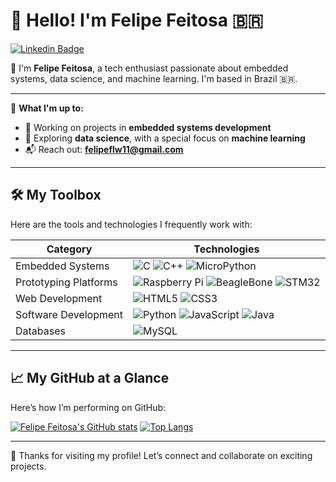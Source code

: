 # 👋 Hello! I'm Felipe Feitosa 🇧🇷

[![Linkedin Badge](https://img.shields.io/badge/-LinkedIn-blue?style=for-the-badge&logo=Linkedin&logoColor=white&link=https://www.linkedin.com/in/felipe-feitosa-teixeira-7894a020a/)](https://www.linkedin.com/in/felipe-feitosa-teixeira-7894a020a/)

💁 I'm **Felipe Feitosa**, a tech enthusiast passionate about embedded systems, data science, and machine learning. I'm based in Brazil 🇧🇷.

---

🔧 **What I'm up to:**  
- 🚀 Working on projects in **embedded systems development**  
- 🤖 Exploring **data science**, with a special focus on **machine learning**  
- 📬 Reach out: **felipeflw11@gmail.com**

---

## 🛠️ My Toolbox
Here are the tools and technologies I frequently work with:

| **Category**           | **Technologies**                                                                                   |
|-------------------------|---------------------------------------------------------------------------------------------------|
| Embedded Systems        | ![C](https://img.shields.io/badge/c-%2300599C.svg?style=for-the-badge&logo=c&logoColor=white) ![C++](https://img.shields.io/badge/c++-%2300599C.svg?style=for-the-badge&logo=c%2B%2B&logoColor=white) ![MicroPython](https://img.shields.io/badge/micropython-003B57?style=for-the-badge&logo=micropython&logoColor=white) |
| Prototyping Platforms   | ![Raspberry Pi](https://img.shields.io/badge/Raspberry%20Pi-A22846?style=for-the-badge&logo=Raspberry%20Pi&logoColor=white) ![BeagleBone](https://img.shields.io/badge/BeagleBone-000000?style=for-the-badge&logo=BeagleBone&logoColor=white) ![STM32](https://img.shields.io/badge/STM32-03234B?style=for-the-badge&logo=STMicroelectronics&logoColor=white) |
| Web Development         | ![HTML5](https://img.shields.io/badge/HTML5-E34F26?style=for-the-badge&logo=html5&logoColor=white) ![CSS3](https://img.shields.io/badge/CSS3-1572B6?style=for-the-badge&logo=css3&logoColor=white) |
| Software Development    | ![Python](https://img.shields.io/badge/python-3670A0?style=for-the-badge&logo=python&logoColor=ffdd54) ![JavaScript](https://img.shields.io/badge/JavaScript-F7DF1E?style=for-the-badge&logo=javascript&logoColor=black) ![Java](https://img.shields.io/badge/Java-ED8B00?style=for-the-badge&logo=openjdk&logoColor=white) |
| Databases               | ![MySQL](https://img.shields.io/badge/MySQL-4479A1?style=for-the-badge&logo=mysql&logoColor=white) |

---

## 📈 My GitHub at a Glance
Here’s how I’m performing on GitHub:

[![Felipe Feitosa's GitHub stats](https://github-readme-stats.vercel.app/api?username=felipeft&hide_title=true&hide_border=true&show_icons=true&theme=tokyonight&include_all_commits=true&count_private=true)](https://github.com/felipeft)
[![Top Langs](https://github-readme-stats.vercel.app/api/top-langs?username=felipeft&layout=compact&theme=tokyonight&hide_border=true&langs_count=6)](https://github.com/felipeft)

---

🎉 Thanks for visiting my profile! Let’s connect and collaborate on exciting projects.
